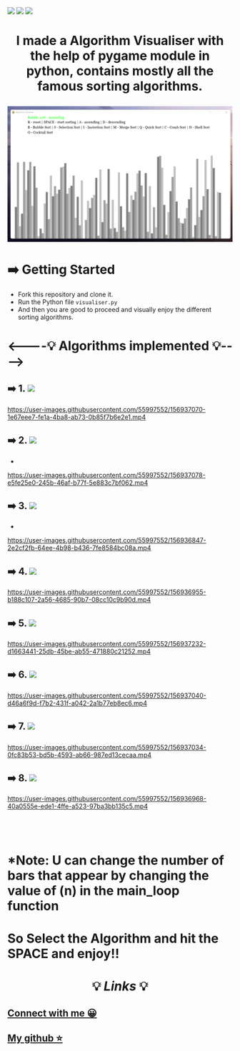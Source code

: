 ![](https://img.shields.io/badge/Programming_Language-Python-blue.svg)
![](https://img.shields.io/badge/Main_Tool_Used-Pygame-gold.svg)
![](https://img.shields.io/badge/Python_Version-3.10-brown.svg)

# <p align = "center">I made a Algorithm Visualiser with the help of pygame module in python, contains mostly all the famous sorting algorithms.</p>

![alt-text](./Images/AlgorithmVisualiser.png)


# ➡️ Getting Started 

* Fork this repository and clone it.
* Run the Python file ```visualiser.py```
* And then you are good to proceed and visually enjoy the different sorting algorithms.
#

#  <----💡 Algorithms implemented 💡---->

## ➡️ 1. ![](https://img.shields.io/badge/sorting__algo-BubbleSort-green)

https://user-images.githubusercontent.com/55997552/156937070-1e67eee7-fe1a-4ba8-ab73-0b85f7b6e2e1.mp4


## ➡️ 2. ![](https://img.shields.io/badge/sorting__algo-SelectionSort-green)
* 
https://user-images.githubusercontent.com/55997552/156937078-e5fe25e0-245b-46af-b77f-5e883c7bf062.mp4


## ➡️ 3. ![](https://img.shields.io/badge/sorting__algo-InsertionSort-green)
* 
https://user-images.githubusercontent.com/55997552/156936847-2e2cf2fb-64ee-4b98-b436-7fe8584bc08a.mp4



## ➡️ 4. ![](https://img.shields.io/badge/sorting__algo-MergeSort-green)

https://user-images.githubusercontent.com/55997552/156936955-b188c107-2a56-4685-90b7-08cc10c9b90d.mp4


## ➡️ 5. ![](https://img.shields.io/badge/sorting__algo-QuickSort-green)

https://user-images.githubusercontent.com/55997552/156937232-d1663441-25db-45be-ab55-471880c21252.mp4


## ➡️ 6. ![](https://img.shields.io/badge/sorting__algo-CombSort-green)


https://user-images.githubusercontent.com/55997552/156937040-d46a6f9d-f7b2-431f-a042-2a1b77eb8ec6.mp4


## ➡️ 7. ![](https://img.shields.io/badge/sorting__algo-ShellSort-green)

https://user-images.githubusercontent.com/55997552/156937034-0fc83b53-bd5b-4593-ab66-987ed13cecaa.mp4


## ➡️ 8. ![](https://img.shields.io/badge/sorting__algo-CocktailSort-green)

https://user-images.githubusercontent.com/55997552/156936968-40a0555e-ede1-4ffe-a523-97ba3bb135c5.mp4

#
<br>

# *Note: U can change the number of bars that appear by changing the value of (n) in the main_loop function 
#
# So Select the Algorithm and hit the SPACE and enjoy!!


# <p align="center">💡 ***_Links_*** 💡</p>
## [Connect with me 😀](https://www.linkedin.com/in/debayan-pradhan-b138641b4/)
## [My github ⭐](https://github.com/Phoenix-031)
